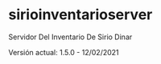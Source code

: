 # sirioinventarioserver

Servidor Del Inventario De Sirio Dinar

Versión actual: 1.5.0 - 12/02/2021

